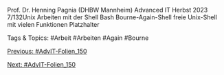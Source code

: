 Prof. Dr. Henning Pagnia (DHBW Mannheim) Advanced IT Herbst 2023 7/132Unix Arbeiten mit der Shell
Bash
Bourne-Again-Shell
freie Unix-Shell mit vielen Funktionen
Platzhalter

   Tags & Topics:
   #Arbeit
   #Arbeiten
   #Again
   #Bourne

[Previous: #AdvIT-Folien_150](AdvIT-Folien_150.md)

[Next: #AdvIT-Folien_150](AdvIT-Folien_150.md)